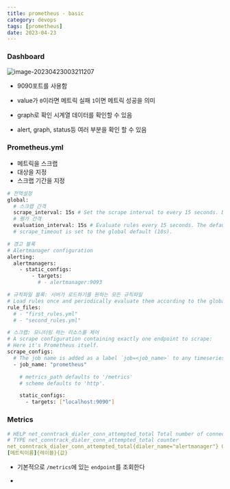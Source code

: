 ```yaml
---
title: prometheus - basic
category: devops
tags: [prometheus]
date: 2023-04-23
---
```


### Dashboard

![image-20230423003211207](../../../assets/images/posts/2023-04-23-post-prometheus-basic/image-20230423003211207.png)

- 9090포트를 사용함

- value가 `0`이라면 메트릭 실패 `1`이면 메트릭 성공을 의미

- graph로 확인 시계열 데이터를 확인할 수 있음

- alert, graph, status등 여러 부분을 확인 할 수 있음

### Prometheus.yml

- 메트릭을 스크랩
- 대상을 지정
- 스크랩 기간을 지정

```bash
# 전역설정
global:
  # 스크랩 간격
  scrape_interval: 15s # Set the scrape interval to every 15 seconds. Default is every 1 minute.
  # 평가 간격
  evaluation_interval: 15s # Evaluate rules every 15 seconds. The default is every 1 minute.
  # scrape_timeout is set to the global default (10s).

# 경고 블록
# Alertmanager configuration
alerting:
  alertmanagers:
    - static_configs:
        - targets:
          # - alertmanager:9093

# 규칙파일 블록: 서버가 로드하기를 원하는 모든 규칙파일
# Load rules once and periodically evaluate them according to the global 'evaluation_interval'.
rule_files:
  # - "first_rules.yml"
  # - "second_rules.yml"

# 스크랩: 모니터링 하는 리소스를 제어
# A scrape configuration containing exactly one endpoint to scrape:
# Here it's Prometheus itself.
scrape_configs:
  # The job name is added as a label `job=<job_name>` to any timeseries scraped from this config.
  - job_name: "prometheus"

    # metrics_path defaults to '/metrics'
    # scheme defaults to 'http'.

    static_configs:
      - targets: ["localhost:9090"]

```

### Metrics

```yaml
# HELP net_conntrack_dialer_conn_attempted_total Total number of connections attempted by the given dialer a given name.
# TYPE net_conntrack_dialer_conn_attempted_total counter
net_conntrack_dialer_conn_attempted_total{dialer_name="alertmanager"} 0
[메트릭이름]{레이블}{값}
```

- 기본적으로 `/metrics`에 있는 `endpoint`를 조회한다

-
